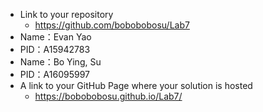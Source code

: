- Link to your repository
    * https://github.com/bobobobosu/Lab7
- Name：Evan Yao
- PID：A15942783
- Name：Bo Ying, Su
- PID：A16095997
- A link to your GitHub Page where your solution is hosted
    * https://bobobobosu.github.io/Lab7/
